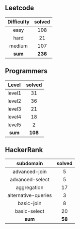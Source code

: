 ## Leetcode
|    Difficulty    | solved |
| :-------------: | :----: |
|easy|108|
|hard|21|
|medium|107|
| **sum** | **236**|

## Programmers
|    Level    | solved |
| :-------------: | :----: |
|level1|31|
|level2|36|
|level3|21|
|level4|18|
|level5|2|
| **sum** | **108**|

## HackerRank
|    subdomain    | solved |
| :-------------: | :----: |
|advanced-join|5|
|advanced-select|5|
|aggregation|17|
|alternative-queries|3|
|basic-join|8|
|basic-select|20|
| **sum** | **58**|

